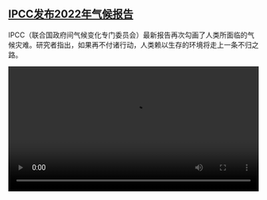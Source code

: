 <!--1646556425000-->
[IPCC发布2022年气候报告](https://www.dw.com/zh/IPCC%E5%8F%91%E5%B8%832022%E5%B9%B4%E6%B0%94%E5%80%99%E6%8A%A5%E5%91%8A/a-60962142)
------

<p>IPCC（联合国政府间气候变化专门委员会）最新报告再次勾画了人类所面临的气候灾难。研究者指出，如果再不付诸行动，人类赖以生存的环境将走上一条不归之路。</small></p><video src="https://tvdownloaddw-a.akamaihd.net/dwtv_video/flv/vdt_zh/2022/bchi220301_001_ipcc_01r_sd_sor.mp4" controls style="width:100%"></video>
